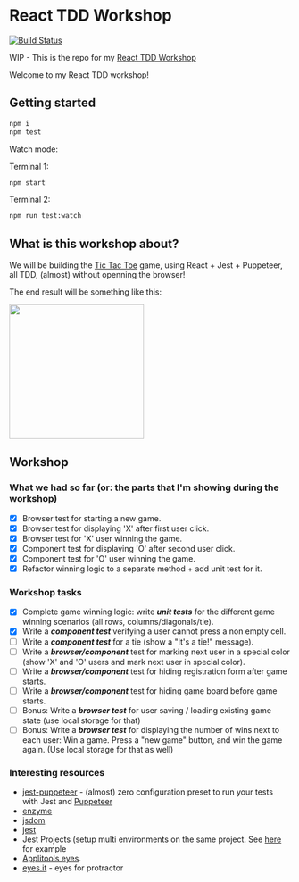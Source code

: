 # React TDD Workshop

[![Build Status](https://travis-ci.org/yanivefraim/react-tdd-workshop.svg?branch=master)](https://travis-ci.org/yanivefraim/react-tdd-workshop)


WIP - This is the repo for my [React TDD Workshop](https://www.meetup.com/Kyiv-ReactJS-Meetup/events/247392848/?_cookie-check=5Otr21FDGjz27aUV)

Welcome to my React TDD workshop!


## Getting started

```bash
npm i
npm test
```

Watch mode:

Terminal 1:

```bash
npm start
```

Terminal 2:

```bash
npm run test:watch
```

## What is this workshop about?

We will be building the [Tic Tac Toe](https://en.wikipedia.org/wiki/Tic-tac-toe) game, using React + Jest + Puppeteer, all TDD, (almost) without openning the browser!

The end result will be something like this:

<img width="241" src ="public/tic-tac-toe.png" />

## Workshop

### What we had so far (or: the parts that I'm showing during the workshop)

- [X] Browser test for starting a new game.
- [X] Browser test for displaying 'X' after first user click.
- [X] Browser test for 'X' user winning the game.
- [X] Component test for displaying 'O' after second user click.
- [X] Component test for 'O' user winning the game.
- [X] Refactor winning logic to a separate method + add unit test for it.

### Workshop tasks

- [X] Complete game winning logic: write **_unit tests_** for the different game winning scenarios (all rows, columns/diagonals/tie).
- [X] Write a **_component test_** verifying a user cannot press a non empty cell.
- [ ] Write a **_component test_** for a tie (show a "It's a tie!" message).
- [ ] Write a **_browser/component_** test for marking next user in a special color (show 'X' and 'O' users and mark next user in special color).
- [ ] Write a **_browser/component_** test for hiding registration form after game starts.
- [ ] Write a **_browser/component_** test for hiding game board before game starts.
- [ ] Bonus: Write a **_browser test_** for user saving / loading existing game state (use local storage for that)
- [ ] Bonus: Write a **_browser test_** for displaying the number of wins next to each user: Win a game. Press a "new game" button, and win the game again. (Use local storage for that as well)

### Interesting resources

- [jest-puppeteer](https://github.com/smooth-code/jest-puppeteer) - (almost) zero configuration preset to run your tests with Jest and [Puppeteer](https://github.com/GoogleChrome/puppeteer)
- [enzyme](https://github.com/airbnb/enzyme)
- [jsdom](https://github.com/jsdom/jsdom)
- [jest](https://github.com/facebook/jest)
- Jest Projects (setup multi environments on the same project. See [here](https://github.com/yanivefraim/react-tdd-workshop/blob/master/package.json#L68) for example
- [Applitools eyes](https://applitools.com/).
- [eyes.it](https://github.com/wix/eyes.it) - eyes for protractor
